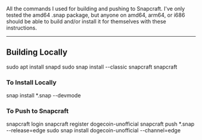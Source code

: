 All the commands I used for building and pushing to Snapcraft. I've only tested the amd64 .snap package, but anyone on amd64, arm64, or i686 should be able to build and/or install it for themselves with these instructions.

---

## Building Locally

sudo apt install snapd
sudo snap install --classic snapcraft
snapcraft

### To Install Locally
snap install \*.snap --devmode

### To Push to Snapcraft
snapcraft login
snapcraft register dogecoin-unofficial
snapcraft push \*.snap --release=edge
    sudo snap install dogecoin-unofficial --channel=edge
